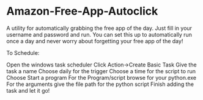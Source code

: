 Amazon-Free-App-Autoclick
=========================

A utility for automatically grabbing the free app of the day. Just fill in your username and password and run. You can set this up to automatically run once a day and never worry about forgetting your free app of the day!

To Schedule:

  Open the windows task scheduler
  Click Action->Create Basic Task
  Give the task a name
  Choose daily for the trigger
  Choose a time for the script to run
  Choose Start a program
  For the Program/script browse for your python.exe
  For the arguments give the file path for the python script
  Finish adding the task and let it go!
